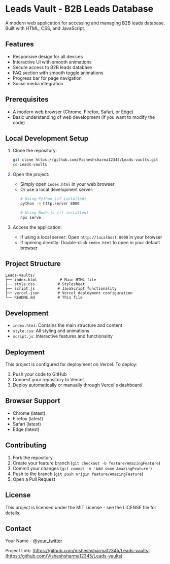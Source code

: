 # Leads Vault - B2B Leads Database

A modern web application for accessing and managing B2B leads database. Built with HTML, CSS, and JavaScript.

## Features

- Responsive design for all devices
- Interactive UI with smooth animations
- Secure access to B2B leads database
- FAQ section with smooth toggle animations
- Progress bar for page navigation
- Social media integration

## Prerequisites

- A modern web browser (Chrome, Firefox, Safari, or Edge)
- Basic understanding of web development (if you want to modify the code)

## Local Development Setup

1. Clone the repository:
   ```bash
   git clone https://github.com/Visheshsharma12345/Leads-vaults.git
   cd Leads-vaults
   ```

2. Open the project:
   - Simply open `index.html` in your web browser
   - Or use a local development server:
     ```bash
     # Using Python (if installed)
     python -m http.server 8000
     
     # Using Node.js (if installed)
     npx serve
     ```

3. Access the application:
   - If using a local server: Open `http://localhost:8000` in your browser
   - If opening directly: Double-click `index.html` to open in your default browser

## Project Structure

```
Leads-vaults/
├── index.html          # Main HTML file
├── style.css          # Stylesheet
├── script.js          # JavaScript functionality
├── vercel.json        # Vercel deployment configuration
└── README.md          # This file
```

## Development

- `index.html`: Contains the main structure and content
- `style.css`: All styling and animations
- `script.js`: Interactive features and functionality

## Deployment

This project is configured for deployment on Vercel. To deploy:

1. Push your code to GitHub
2. Connect your repository to Vercel
3. Deploy automatically or manually through Vercel's dashboard

## Browser Support

- Chrome (latest)
- Firefox (latest)
- Safari (latest)
- Edge (latest)

## Contributing

1. Fork the repository
2. Create your feature branch (`git checkout -b feature/AmazingFeature`)
3. Commit your changes (`git commit -m 'Add some AmazingFeature'`)
4. Push to the branch (`git push origin feature/AmazingFeature`)
5. Open a Pull Request

## License

This project is licensed under the MIT License - see the LICENSE file for details.

## Contact

Your Name - [@your_twitter](https://twitter.com/your_twitter)

Project Link: [https://github.com/Visheshsharma12345/Leads-vaults](https://github.com/Visheshsharma12345/Leads-vaults)
